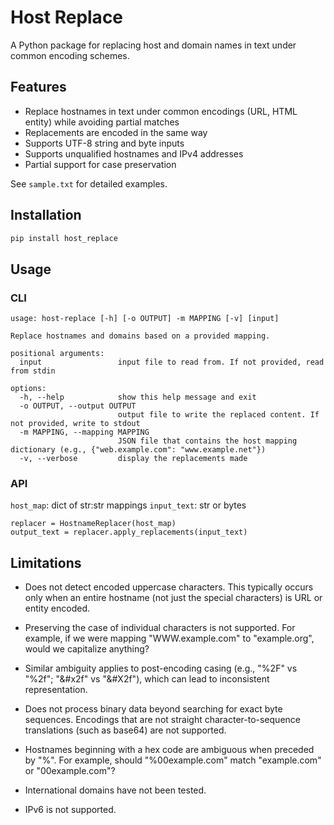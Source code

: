 # Host Replace

A Python package for replacing host and domain names in text under common encoding schemes.

## Features

- Replace hostnames in text under common encodings (URL, HTML entity) while avoiding partial matches
- Replacements are encoded in the same way
- Supports UTF-8 string and byte inputs
- Supports unqualified hostnames and IPv4 addresses
- Partial support for case preservation

See `sample.txt` for detailed examples.

## Installation

```bash
pip install host_replace
```

## Usage

### CLI

```
usage: host-replace [-h] [-o OUTPUT] -m MAPPING [-v] [input]

Replace hostnames and domains based on a provided mapping.

positional arguments:
  input                 input file to read from. If not provided, read from stdin

options:
  -h, --help            show this help message and exit
  -o OUTPUT, --output OUTPUT
                        output file to write the replaced content. If not provided, write to stdout
  -m MAPPING, --mapping MAPPING
                        JSON file that contains the host mapping dictionary (e.g., {"web.example.com": "www.example.net"})
  -v, --verbose         display the replacements made
```

### API
`host_map`: dict of str:str mappings
`input_text`: str or bytes

```
replacer = HostnameReplacer(host_map)
output_text = replacer.apply_replacements(input_text)
```

## Limitations

- Does not detect encoded uppercase characters. This typically occurs only when an entire hostname (not just the special characters) is URL or entity encoded.

- Preserving the case of individual characters is not supported. For example, if we were mapping "WWW.example.com" to "example.org", would we capitalize anything?

- Similar ambiguity applies to post-encoding casing (e.g., "%2F" vs "%2f"; "&#x2f" vs "&#X2f"), which can lead to inconsistent representation.

- Does not process binary data beyond searching for exact byte sequences. Encodings that are not straight character-to-sequence translations (such as base64) are not supported.

- Hostnames beginning with a hex code are ambiguous when preceded by "%". For example, should "%00example.com" match "example.com" or "00example.com"?

- International domains have not been tested.

- IPv6 is not supported.
